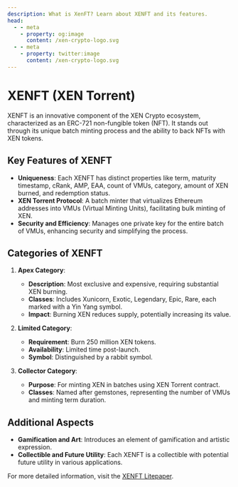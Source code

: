 ```yaml
---
description: What is XenFT? Learn about XENFT and its features.
head:
  - - meta
    - property: og:image
      content: /xen-crypto-logo.svg
  - - meta
    - property: twitter:image
      content: /xen-crypto-logo.svg
---
```


# XENFT (XEN Torrent)

XENFT is an innovative component of the XEN Crypto ecosystem, characterized as an ERC-721 non-fungible token (NFT). It stands out through its unique batch minting process and the ability to back NFTs with XEN tokens.

## Key Features of XENFT

- **Uniqueness**: Each XENFT has distinct properties like term, maturity timestamp, cRank, AMP, EAA, count of VMUs, category, amount of XEN burned, and redemption status.
- **XEN Torrent Protocol**: A batch minter that virtualizes Ethereum addresses into VMUs (Virtual Minting Units), facilitating bulk minting of XEN.
- **Security and Efficiency**: Manages one private key for the entire batch of VMUs, enhancing security and simplifying the process.

## Categories of XENFT

1. **Apex Category**:

   - **Description**: Most exclusive and expensive, requiring substantial XEN burning.
   - **Classes**: Includes Xunicorn, Exotic, Legendary, Epic, Rare, each marked with a Yin Yang symbol.
   - **Impact**: Burning XEN reduces supply, potentially increasing its value.

2. **Limited Category**:

   - **Requirement**: Burn 250 million XEN tokens.
   - **Availability**: Limited time post-launch.
   - **Symbol**: Distinguished by a rabbit symbol.

3. **Collector Category**:
   - **Purpose**: For minting XEN in batches using XEN Torrent contract.
   - **Classes**: Named after gemstones, representing the number of VMUs and minting term duration.

## Additional Aspects

- **Gamification and Art**: Introduces an element of gamification and artistic expression.
- **Collectible and Future Utility**: Each XENFT is a collectible with potential future utility in various applications.

For more detailed information, visit the [XENFT Litepaper](https://faircrypto.org/xenft_litepaper.pdf).
